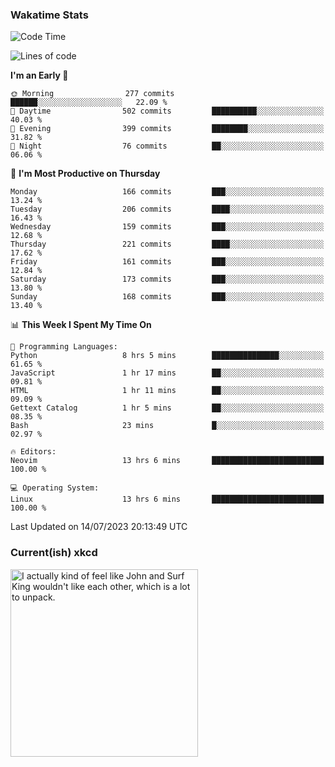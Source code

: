 ### Wakatime Stats
<!--START_SECTION:waka-->
![Code Time](http://img.shields.io/badge/Code%20Time-1%2C824%20hrs%202%20mins-blue)

![Lines of code](https://img.shields.io/badge/From%20Hello%20World%20I%27ve%20Written-771.8%20thousand%20lines%20of%20code-blue)

**I'm an Early 🐤** 

```text
🌞 Morning                277 commits         ██████░░░░░░░░░░░░░░░░░░░   22.09 % 
🌆 Daytime                502 commits         ██████████░░░░░░░░░░░░░░░   40.03 % 
🌃 Evening                399 commits         ████████░░░░░░░░░░░░░░░░░   31.82 % 
🌙 Night                  76 commits          ██░░░░░░░░░░░░░░░░░░░░░░░   06.06 % 
```
📅 **I'm Most Productive on Thursday** 

```text
Monday                   166 commits         ███░░░░░░░░░░░░░░░░░░░░░░   13.24 % 
Tuesday                  206 commits         ████░░░░░░░░░░░░░░░░░░░░░   16.43 % 
Wednesday                159 commits         ███░░░░░░░░░░░░░░░░░░░░░░   12.68 % 
Thursday                 221 commits         ████░░░░░░░░░░░░░░░░░░░░░   17.62 % 
Friday                   161 commits         ███░░░░░░░░░░░░░░░░░░░░░░   12.84 % 
Saturday                 173 commits         ███░░░░░░░░░░░░░░░░░░░░░░   13.80 % 
Sunday                   168 commits         ███░░░░░░░░░░░░░░░░░░░░░░   13.40 % 
```


📊 **This Week I Spent My Time On** 

```text
💬 Programming Languages: 
Python                   8 hrs 5 mins        ███████████████░░░░░░░░░░   61.65 % 
JavaScript               1 hr 17 mins        ██░░░░░░░░░░░░░░░░░░░░░░░   09.81 % 
HTML                     1 hr 11 mins        ██░░░░░░░░░░░░░░░░░░░░░░░   09.09 % 
Gettext Catalog          1 hr 5 mins         ██░░░░░░░░░░░░░░░░░░░░░░░   08.35 % 
Bash                     23 mins             █░░░░░░░░░░░░░░░░░░░░░░░░   02.97 % 

🔥 Editors: 
Neovim                   13 hrs 6 mins       █████████████████████████   100.00 % 

💻 Operating System: 
Linux                    13 hrs 6 mins       █████████████████████████   100.00 % 
```


 Last Updated on 14/07/2023 20:13:49 UTC
<!--END_SECTION:waka-->

### Current(ish) xkcd
<a id="xkcd-a" title="I actually kind of feel like John and Surf King wouldn't like each other, which is a lot to unpack." href="https://www.xkcd.com" target="_blank">
        <img align="center" id="xkcd-img" src="https://imgs.xkcd.com/comics/contact_merge.png" alt="I actually kind of feel like John and Surf King wouldn't like each other, which is a lot to unpack." height=300 />
</a>
